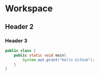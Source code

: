 # Workspace
## Header 2
### Header 3

```java
public class {
    public static void main{
        System.out.print("Hello Github");
    }
}
```
